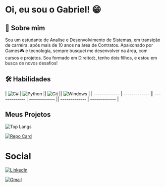 
# Oi, eu sou o Gabriel! 😁




## 🚀 Sobre mim
Sou um estudante de Analise e Desenvolvimento de Sistemas, em transição de carreira, após mais de 10 anos na área de Contratos. Apaixonado por Games🎮 e tecnologia, sempre busquei me desenvolver na área, com cursos e projetos. Sou formado em Direito⚖️, tenho dois filhos, e estou em busca de novos desafios!


## 🛠 Habilidades

| ![C#](https://img.shields.io/badge/C%23-239120?style=for-the-badge&logo=c-sharp&logoColor=white) | ![Python](https://img.shields.io/badge/python-3670A0?style=for-the-badge&logo=python&logoColor=ffdd54) || 	![Git](https://img.shields.io/badge/GIT-E44C30?style=for-the-badge&logo=git&logoColor=white) || 	![Windows](https://img.shields.io/badge/Windows-000?style=for-the-badge&logo=windows&logoColor=2CA5E0) |
| ------------- | ------------- || ------------- | ------------- || ------------- | ------------- |

## Meus Projetos

![Top Langs](https://github-readme-stats-git-masterrstaa-rickstaa.vercel.app/api/top-langs/?username=Gab-Gon-Tei&bg_color=000&border_color=30A3DC&title_color=E94D5F&text_color=FFF)

[![Repo Card](https://github-readme-stats.vercel.app/api/pin/?username=Gab-Gon-Tei&repo=Pratique-1&bg_color=000&border_color=30A3DC&show_icons=true&icon_color=30A3DC&title_color=E94D5F&text_color=FFF)](https://github.com/Gab-Gon-Tei/Pratique-1)


# Social

[![LinkedIn](https://img.shields.io/badge/LinkedIn-0077B5?style=for-the-badge&logo=linkedin&logoColor=white)](https://www.linkedin.com/in/ggoncalvesteixeira/)

[![Gmail](https://img.shields.io/badge/Gmail-333333?style=for-the-badge&logo=gmail&logoColor=red)](mailto:gabrielgonteixeira@gmail.com)